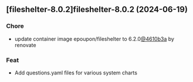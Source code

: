 

## [fileshelter-8.0.2]fileshelter-8.0.2 (2024-06-19)

### Chore



- update container image epoupon/fileshelter to 6.2.0[@4610b3a](https://github.com/4610b3a) by renovate

### Feat



- Add questions.yaml files for various system charts